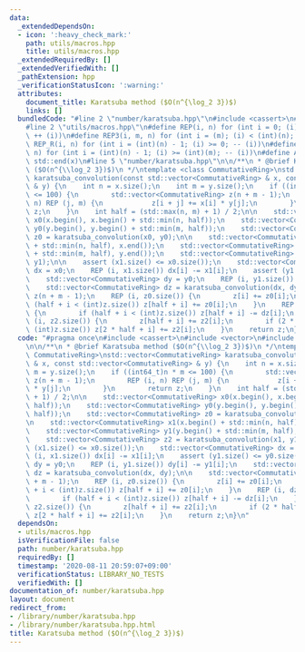 ```yaml
---
data:
  _extendedDependsOn:
  - icon: ':heavy_check_mark:'
    path: utils/macros.hpp
    title: utils/macros.hpp
  _extendedRequiredBy: []
  _extendedVerifiedWith: []
  _pathExtension: hpp
  _verificationStatusIcon: ':warning:'
  attributes:
    document_title: Karatsuba method ($O(n^{\log_2 3})$)
    links: []
  bundledCode: "#line 2 \"number/karatsuba.hpp\"\n#include <cassert>\n#include <vector>\n\
    #line 2 \"utils/macros.hpp\"\n#define REP(i, n) for (int i = 0; (i) < (int)(n);\
    \ ++ (i))\n#define REP3(i, m, n) for (int i = (m); (i) < (int)(n); ++ (i))\n#define\
    \ REP_R(i, n) for (int i = (int)(n) - 1; (i) >= 0; -- (i))\n#define REP3R(i, m,\
    \ n) for (int i = (int)(n) - 1; (i) >= (int)(m); -- (i))\n#define ALL(x) std::begin(x),\
    \ std::end(x)\n#line 5 \"number/karatsuba.hpp\"\n\n/**\n * @brief Karatsuba method\
    \ ($O(n^{\\log_2 3})$)\n */\ntemplate <class CommutativeRing>\nstd::vector<CommutativeRing>\
    \ karatsuba_convolution(const std::vector<CommutativeRing> & x, const std::vector<CommutativeRing>\
    \ & y) {\n    int n = x.size();\n    int m = y.size();\n    if ((int64_t)n * m\
    \ <= 100) {\n        std::vector<CommutativeRing> z(n + m - 1);\n        REP (i,\
    \ n) REP (j, m) {\n            z[i + j] += x[i] * y[j];\n        }\n        return\
    \ z;\n    }\n    int half = (std::max(n, m) + 1) / 2;\n\n    std::vector<CommutativeRing>\
    \ x0(x.begin(), x.begin() + std::min(n, half));\n    std::vector<CommutativeRing>\
    \ y0(y.begin(), y.begin() + std::min(m, half));\n    std::vector<CommutativeRing>\
    \ z0 = karatsuba_convolution(x0, y0);\n\n    std::vector<CommutativeRing> x1(x.begin()\
    \ + std::min(n, half), x.end());\n    std::vector<CommutativeRing> y1(y.begin()\
    \ + std::min(m, half), y.end());\n    std::vector<CommutativeRing> z2 = karatsuba_convolution(x1,\
    \ y1);\n\n    assert (x1.size() <= x0.size());\n    std::vector<CommutativeRing>\
    \ dx = x0;\n    REP (i, x1.size()) dx[i] -= x1[i];\n    assert (y1.size() <= y0.size());\n\
    \    std::vector<CommutativeRing> dy = y0;\n    REP (i, y1.size()) dy[i] -= y1[i];\n\
    \    std::vector<CommutativeRing> dz = karatsuba_convolution(dx, dy);\n\n    std::vector<CommutativeRing>\
    \ z(n + m - 1);\n    REP (i, z0.size()) {\n        z[i] += z0[i];\n        if\
    \ (half + i < (int)z.size()) z[half + i] += z0[i];\n    }\n    REP (i, dz.size())\
    \ {\n        if (half + i < (int)z.size()) z[half + i] -= dz[i];\n    }\n    REP\
    \ (i, z2.size()) {\n        z[half + i] += z2[i];\n        if (2 * half + i <\
    \ (int)z.size()) z[2 * half + i] += z2[i];\n    }\n    return z;\n}\n"
  code: "#pragma once\n#include <cassert>\n#include <vector>\n#include \"utils/macros.hpp\"\
    \n\n/**\n * @brief Karatsuba method ($O(n^{\\log_2 3})$)\n */\ntemplate <class\
    \ CommutativeRing>\nstd::vector<CommutativeRing> karatsuba_convolution(const std::vector<CommutativeRing>\
    \ & x, const std::vector<CommutativeRing> & y) {\n    int n = x.size();\n    int\
    \ m = y.size();\n    if ((int64_t)n * m <= 100) {\n        std::vector<CommutativeRing>\
    \ z(n + m - 1);\n        REP (i, n) REP (j, m) {\n            z[i + j] += x[i]\
    \ * y[j];\n        }\n        return z;\n    }\n    int half = (std::max(n, m)\
    \ + 1) / 2;\n\n    std::vector<CommutativeRing> x0(x.begin(), x.begin() + std::min(n,\
    \ half));\n    std::vector<CommutativeRing> y0(y.begin(), y.begin() + std::min(m,\
    \ half));\n    std::vector<CommutativeRing> z0 = karatsuba_convolution(x0, y0);\n\
    \n    std::vector<CommutativeRing> x1(x.begin() + std::min(n, half), x.end());\n\
    \    std::vector<CommutativeRing> y1(y.begin() + std::min(m, half), y.end());\n\
    \    std::vector<CommutativeRing> z2 = karatsuba_convolution(x1, y1);\n\n    assert\
    \ (x1.size() <= x0.size());\n    std::vector<CommutativeRing> dx = x0;\n    REP\
    \ (i, x1.size()) dx[i] -= x1[i];\n    assert (y1.size() <= y0.size());\n    std::vector<CommutativeRing>\
    \ dy = y0;\n    REP (i, y1.size()) dy[i] -= y1[i];\n    std::vector<CommutativeRing>\
    \ dz = karatsuba_convolution(dx, dy);\n\n    std::vector<CommutativeRing> z(n\
    \ + m - 1);\n    REP (i, z0.size()) {\n        z[i] += z0[i];\n        if (half\
    \ + i < (int)z.size()) z[half + i] += z0[i];\n    }\n    REP (i, dz.size()) {\n\
    \        if (half + i < (int)z.size()) z[half + i] -= dz[i];\n    }\n    REP (i,\
    \ z2.size()) {\n        z[half + i] += z2[i];\n        if (2 * half + i < (int)z.size())\
    \ z[2 * half + i] += z2[i];\n    }\n    return z;\n}\n"
  dependsOn:
  - utils/macros.hpp
  isVerificationFile: false
  path: number/karatsuba.hpp
  requiredBy: []
  timestamp: '2020-08-11 20:59:07+09:00'
  verificationStatus: LIBRARY_NO_TESTS
  verifiedWith: []
documentation_of: number/karatsuba.hpp
layout: document
redirect_from:
- /library/number/karatsuba.hpp
- /library/number/karatsuba.hpp.html
title: Karatsuba method ($O(n^{\log_2 3})$)
---
```

